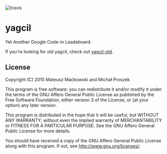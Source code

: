 ![travis](https://travis-ci.org/poxip/yagcil.svg?branch=master)
# yagcil
Yet Another Google Code-in Leadeboard.

If you're looking for old yagcil, check out [yagcil-old](https://github.com/poxip/yagcil-old).

## License
Copyright (C) 2015  Mateusz Maćkowski and Michał Proszek

This program is free software: you can redistribute it and/or modify
it under the terms of the GNU Affero General Public License as published by
the Free Software Foundation, either version 3 of the License, or
(at your option) any later version.

This program is distributed in the hope that it will be useful,
but WITHOUT ANY WARRANTY; without even the implied warranty of
MERCHANTABILITY or FITNESS FOR A PARTICULAR PURPOSE.  See the
GNU Affero General Public License for more details.

You should have received a copy of the GNU Affero General Public License
along with this program.  If not, see <http://www.gnu.org/licenses/>.
